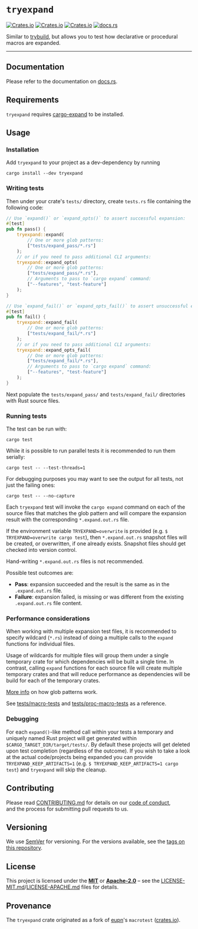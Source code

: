 # `tryexpand`

[![Crates.io](https://img.shields.io/crates/v/tryexpand)](https://crates.io/crates/tryexpand)
[![Crates.io](https://img.shields.io/crates/d/tryexpand)](https://crates.io/crates/tryexpand)
[![Crates.io](https://img.shields.io/crates/l/tryexpand)](https://crates.io/crates/tryexpand)
[![docs.rs](https://docs.rs/tryexpand/badge.svg)](https://docs.rs/tryexpand/)

Similar to [trybuild](https://crates.io/crates/trybuild), but allows you to test how declarative or procedural macros are expanded.

----

## Documentation

Please refer to the documentation on [docs.rs](https://docs.rs/tryexpand).

## Requirements

`tryexpand` requires [cargo-expand](https://crates.io/crates/cargo-expand) to be installed.

## Usage

### Installation

Add `tryexpand` to your project as a dev-dependency by running

```terminal
cargo install --dev tryexpand
```

### Writing tests

Then under your crate's `tests/` directory, create `tests.rs` file containing the following code:

```rust
// Use `expand()` or `expand_opts()` to assert successful expansion:
#[test]
pub fn pass() {
    tryexpand::expand(
        // One or more glob patterns:
        ["tests/expand_pass/*.rs"]
    );
    // or if you need to pass additional CLI arguments:
    tryexpand::expand_opts(
        // One or more glob patterns:
        ["tests/expand_pass/*.rs"],
        // Arguments to pass to `cargo expand` command:
        ["--features", "test-feature"]
    );
}

// Use `expand_fail()` or `expand_opts_fail()` to assert unsuccessful expansion:
#[test]
pub fn fail() {
    tryexpand::expand_fail(
        // One or more glob patterns:
        ["tests/expand_fail/*.rs"]
    );
    // or if you need to pass additional CLI arguments:
    tryexpand::expand_opts_fail(
        // One or more glob patterns:
        ["tests/expand_fail/*.rs"],
        // Arguments to pass to `cargo expand` command:
        ["--features", "test-feature"]
    );
}
```

Next populate the `tests/expand_pass/` and `tests/expand_fail/` directories with Rust source files.

### Running tests

The test can be run with:

```terminal
cargo test
```

While it is possible to run parallel tests it is recommended to run them serially:

```terminal
cargo test -- --test-threads=1
```

For debugging purposes you may want to see the output for all tests, not just the failing ones:

```terminal
cargo test -- --no-capture
```

Each `tryexpand` test will invoke the `cargo expand` command on each of the source files that matches the glob pattern and will compare the expansion result with the corresponding `*.expand.out.rs` file.

If the environment variable `TRYEXPAND=overwrite` is provided (e.g. `$ TRYEXPAND=overwrite cargo test`), then `*.expand.out.rs` snapshot files will
be created, or overwritten, if one already exists. Snapshot files should get checked into version control.

Hand-writing `*.expand.out.rs` files is not recommended.

Possible test outcomes are:

- **Pass**: expansion succeeded and the result is the same as in the `.expand.out.rs` file.
- **Failure**: expansion failed, is missing or was different from the existing `.expand.out.rs` file content.

### Performance considerations

When working with multiple expansion test files, it is recommended to specify wildcard (`*.rs`) instead of doing a multiple calls to the `expand` functions for individual files.

Usage of wildcards for multiple files will group them under a single temporary crate for which dependencies will be built a single time. In contrast, calling `expand` functions for each source file will create multiple temporary crates and that will reduce performance as dependencies will be build for each of the temporary crates.

[More info](https://en.wikipedia.org/wiki/Glob_(programming)) on how glob patterns work.

See [tests/macro-tests](tests/macro-tests) and [tests/proc-macro-tests](tests/proc-macro-tests) as a reference.

### Debugging

For each `expand()`-like method call within your tests a temporary and uniquely named Rust project will get generated within `$CARGO_TARGET_DIR/target/tests/`.
By default these projects will get deleted upon test completion (regardless of the outcome).
If you wish to take a look at the actual code/projects being expanded you can provide `TRYEXPAND_KEEP_ARTIFACTS=1` (e.g. `$ TRYEXPAND_KEEP_ARTIFACTS=1 cargo test`) and `tryexpand` will skip the cleanup.

## Contributing

Please read [CONTRIBUTING.md](CONTRIBUTING.md) for details on our [code of conduct](https://www.rust-lang.org/conduct.html),  
and the process for submitting pull requests to us.

## Versioning

We use [SemVer](http://semver.org/) for versioning. For the versions available, see the [tags on this repository](https://github.com/regexident/cargo-modules/tags).

## License

This project is licensed under the [**MIT**][mit-license] or [**Apache-2.0**][apache-license] – see the [LICENSE-MIT.md](LICENSE-MIT.md)/[LICENSE-APACHE.md](LICENSE-APACHE.md) files for details.

## Provenance

The `tryexpand` crate originated as a fork of [eupn](https://github.com/eupn)'s `macrotest` ([crates.io](https://crates.io/crates/macrotest)).

[mit-license]: https://www.tldrlegal.com/license/mit-license
[apache-license]: https://www.tldrlegal.com/l/apache-license-2-0-apache-2-0
